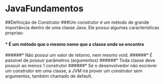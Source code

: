 # JavaFundamentos
##Definição de Construtor
###Um construtor é um método de grande importância dentro de uma classe Java. Ele possui algumas características proprias:

#### * É um método que o mesmo nome que a classe onde se encontra
######* Não possui um valor de retorno, nem mesmo void.
######* É passível de possuir parâmetros (argumentos)
######* Toda classe deve possuir ao menos 1 construtor
######* Se o desenvolvedor não escrever um construtor em uma classe, a JVM irá prover um construtor sem argumentos, também chamado de default.
